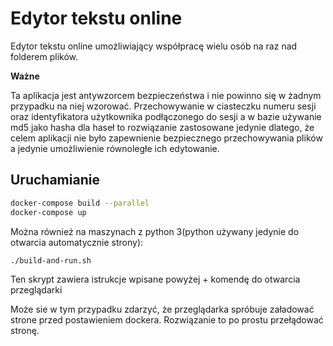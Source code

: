 # Edytor tekstu online

Edytor tekstu online umożliwiający współpracę wielu osób na raz nad folderem plików.

<b>Ważne</b>

Ta aplikacja jest antywzorcem bezpieczeństwa i nie powinno się w żadnym przypadku na niej wzorować.
Przechowywanie w ciasteczku numeru sesji oraz identyfikatora użytkownika podłączonego do sesji a w bazie używanie md5 jako hasha dla haseł to rozwiązanie
zastosowane jedynie dlatego, że celem aplikacji nie było zapewnienie bezpiecznego przechowywania plików a jedynie umożliwienie
równoległe ich edytowanie.


## Uruchamianie

```bash
docker-compose build --parallel
docker-compose up
```

Można również na maszynach z python 3(python używany jedynie do otwarcia automatycznie strony):
```bash
./build-and-run.sh
```
Ten skrypt zawiera istrukcje wpisane powyżej + komendę do otwarcia przeglądarki

Może sie w tym przypadku zdarzyć, że przeglądarka spróbuje załadować strone przed postawieniem dockera. Rozwiązanie to
po prostu przełądować stronę.

